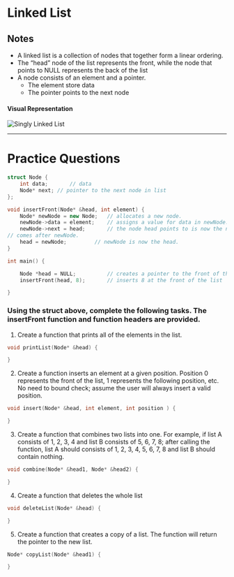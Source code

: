 # Linked List

## Notes
- A linked list is a collection of nodes that together form a linear ordering.
- The “head” node of the list represents the front, while the node that points to NULL represents the back of the list
- A node consists of an element and a pointer.
    - The element store data
    - The pointer points to the next node  
#### Visual Representation
![Singly Linked List](https://github.com/omolazabal/ACM-EPP-Review/blob/master/LinkedList/images/SLL.png)

----

# Practice Questions

```C++
struct Node {
	int data;		// data
	Node* next;	// pointer to the next node in list
};

void insertFront(Node* &head, int element) {
	Node* newNode = new Node;	// allocates a new node.
	newNode->data = element;	// assigns a value for data in newNode.
	newNode->next = head;		// the node head points to is now the node that 
// comes after newNode.
	head = newNode;			// newNode is now the head.
}

int main() {

	Node *head = NULL;			// creates a pointer to the front of the list
	insertFront(head, 8);		// inserts 8 at the front of the list

}

```

### Using the struct above, complete the following tasks. The insertFront function and function headers are provided.
  
1. Create a function that prints all of the elements in the list.
  
```C++
void printList(Node* &head) { 

}
```

2. Create a function inserts an element at a given position. Position 0 represents the front of the list, 1 represents the following position, etc. No need to bound check; assume the user will always insert a valid position.
  
```C++
void insert(Node* &head, int element, int position ) { 

}
```
 
3. Create a function that combines two lists into one. For example, if list A consists of 1, 2, 3, 4 and list B consists of 5, 6, 7, 8; after calling the function, list A should consists of 1, 2, 3, 4, 5, 6, 7, 8 and list B should contain nothing.
   
```C++
void combine(Node* &head1, Node* &head2) { 

}
```
 
4. Create a function that deletes the whole list
  
```C++
void deleteList(Node* &head) { 

}
```

5. Create a function that creates a copy of a list. The function will return the pointer to the new list.

```C++
Node* copyList(Node* &head1) {

}
```


